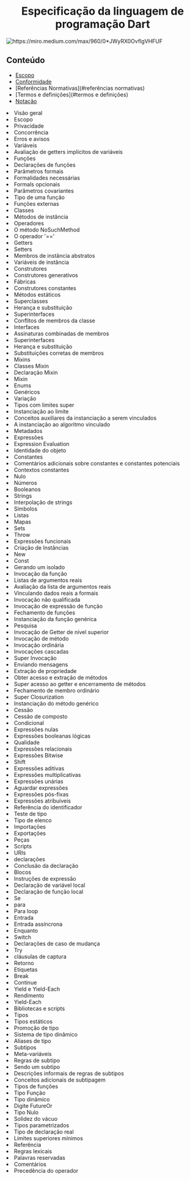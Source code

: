 <h1 align="center">
 Especificação da linguagem de programação Dart
 </h1>
 
<img src="https://miro.medium.com/max/960/0*JWyRX0OvflgVHFUF" alt="https://miro.medium.com/max/960/0*JWyRX0OvflgVHFUF" class="transparent">

<h2>
Conteúdo
</h2>

<!--
*   [Escopo](#escopo)
    *   [Philosophy](#philosophy)
    *   [Inline HTML](#html)
    *   [Automatic Escaping for Special Characters](#autoescape)
!-->


*  [Escopo](#escopo)
*  [Conformidade](#comformidade)
*  [Referências Normativas](#referências normativas)
*  [Termos e definições](#termos e definições)
*  [Notação](#notação)
 <li> Visão geral</li>
 <li> Escopo</li>
 <li> Privacidade</li>
 <li> Concorrência</li>
 <li> Erros e avisos</li>
 <li> Variáveis</li>
 <li> Avaliação de getters implícitos de variáveis</li>
 <li> Funções</li>
 <li> Declarações de funções</li>
 <li> Parâmetros formais</li>
 <li> Formalidades necessárias</li>
 <li> Formals opcionais</li>
 <li> Parâmetros covariantes</li>
 <li> Tipo de uma função</li>
 <li> Funções externas
 <li> Classes</li>
 <li> Métodos de instância</li>
 <li> Operadores</li>
<li>  O método NoSuchMethod</li> 
 <li> O operador '=='</li>
 <li> Getters</li>
 <li> Setters</li>
 <li> Membros de instância abstratos</li>
 <li> Variáveis ​​de instância</li>
 <li> Construtores</li>
<li>  Construtores generativos</li>
 <li> Fábricas</li>
 <li> Construtores constantes</li>
 <li> Métodos estáticos</li>
 <li> Superclasses</li>
 <li> Herança e substituição</li>
 <li> Superinterfaces</li>
 <li> Conflitos de membros da classe</li>
 <li> Interfaces</li>
 <li> Assinaturas combinadas de membros</li>
 <li> Superinterfaces</li>
 <li> Herança e substituição</li>
 <li> Substituições corretas de membros</li>
 <li> Mixins</li>
 <li> Classes Mixin</li>
<li>  Declaração Mixin</li>
 <li> Mixin</li>
 <li> Enums</li>
 <li> Genéricos</li>
 <li> Variação</li>
 <li> Tipos com limites super</li>
 <li> Instanciação ao limite</li>
 <li> Conceitos auxiliares da instanciação a serem vinculados</li>
 <li> A instanciação ao algoritmo vinculado</li>
 <li> Metadados</li>
 <li> Expressões</li>
 <li> Expression Evaluation</li>
 <li> Identidade do objeto</li>
<li>  Constantes</li>
<li>  Comentários adicionais sobre constantes e constantes potenciais</li> 
 <li> Contextos constantes</li>
<li> Nulo
 <li>Números
<li>Booleanos
<li>Strings
<li>Interpolação de strings
<li>Símbolos
<li>Listas
<li>Mapas
<li>Sets
<li>Throw
<li>Expressões funcionais
<li>Criação de Instâncias
<li>New
<li>Const
<li>Gerando um isolado
<li>Invocação da função
<li>Listas de argumentos reais
<li>Avaliação da lista de argumentos reais
<li>Vinculando dados reais a formais
<li>Invocação não qualificada
<li>Invocação de expressão de função
<li>Fechamento de funções
<li>Instanciação da função genérica
<li>Pesquisa
<li>Invocação de Getter de nível superior
<li> Invocação de método
<li>Invocação ordinária
<li> Invocações cascadas
<li> Super Invocação
<li> Enviando mensagens
<li>Extração de propriedade
<li>Obter acesso e extração de métodos
<li>Super acesso ao getter e encerramento de métodos
<li>Fechamento de membro ordinário
<li>Super Closurization
<li>Instanciação do método genérico
<li>Cessão
<li>Cessão de composto
<li>Condicional
<li>Expressões nulas
<li>Expressões booleanas lógicas
<li>Qualidade
<li>Expressões relacionais
<li>Expressões Bitwise
<li>Shift
<li>Expressões aditivas
<li>Expressões multiplicativas
<li>Expressões unárias
<li>Aguardar expressões
<li>Expressões pós-fixas
<li>Expressões atribuíveis
<li>Referência do identificador
<li>Teste de tipo
<li>Tipo de elenco
<li>Importações
<li>Exportações
<li>Peças
<li>Scripts
<li>URIs
<li>declarações 
<li>Conclusão da declaração
<li>Blocos
<li>Instruções de expressão</li>
<li>Declaração de variável local</li>
<li>Declaração de função local</li>
<li>Se</li>
<li>para</li>
<li>Para loop</li>
<li>Entrada</li>
<li>Entrada assíncrona</li>
<li>Enquanto</li>
 <li>Switch</li>
 <li>Declarações de caso de mudança</li>
<li>Try</li>
<li>cláusulas de captura</li>
<li>Retorno</li>
<li>Etiquetas</li>
<li>Break</li>
<li>Continue</li>
<li>Yield e Yield-Each</li>
<li>Rendimento</li>
<li>Yield-Each</li>
<li>Bibliotecas e scripts</li>
<li>Tipos</li>
<li>Tipos estáticos</li>
<li>Promoção de tipo</li>
<li>Sistema de tipo dinâmico</li>
<li>Aliases de tipo</li>
<li>Subtipos</li>
<li>Meta-variáveis</li>
<li>Regras de subtipo</li>
<li>Sendo um subtipo</li>
<li>Descrições informais de regras de subtipos</li>
<li>Conceitos adicionais de subtipagem</li>
<li>Tipos de funções</li>
<li>Tipo Função</li>
<li>Tipo dinâmico</li>
<li>Digite FutureOr</li>
<li>Tipo Nulo</li>
<li>Solidez do vácuo</li>
<li>Tipos parametrizados</li>
<li>Tipo de declaração real</li>
<li>Limites superiores mínimos</li>
<li>Referência
<li>Regras lexicais</li>
<li>Palavras reservadas</li>
<li>Comentários</li>
<li>Precedência do operador</li>

 </ol>
 
 
 
 
